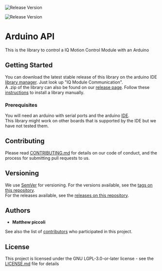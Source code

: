 ![Release Version](http://174.138.61.14/badges/API/arduino_release.svg)

<img src="http://174.138.61.14/badges/API/arduino_release.svg" alt="Release Version"/>

# Arduino API

This is the library to control a IQ Motion Control Module with an Arduino

## Getting Started

You can download the latest stable release of this library on the arduino IDE [library manager](https://www.arduino.cc/en/guide/libraries). Just look up "IQ Module Communication".  
A .zip of the library can also be found on our [release page](https://github.com/iq-motion-control/iq-module-communication-arduino/releases). Follow these [instructions](https://www.arduino.cc/en/guide/libraries#toc4) to install a library manually. 

### Prerequisites

You will need an arduino with serial ports and the arduino [IDE](https://www.arduino.cc/en/Main/Software).  
This library might work on other boards that is supported by the IDE but we have not tested them.

## Contributing

Please read [CONTRIBUTING.md](CONTRIBUTING.md) for details on our code of conduct, and the process for submitting pull requests to us.

## Versioning

We use [SemVer](http://semver.org/) for versioning. For the versions available, see the [tags on this repository](https://github.com/iq-motion-control/iq-module-communication-arduino/tags).  
For the releases available, see the [releases on this repository](https://github.com/iq-motion-control/iq-module-communication-arduino/releases).

## Authors

* **Matthew piccoli**

See also the list of [contributors](contributors.md) who participated in this project.

## License

This project is licensed under the GNU LGPL-3.0-or-later license - see the [LICENSE.md](LICENSE) file for details

